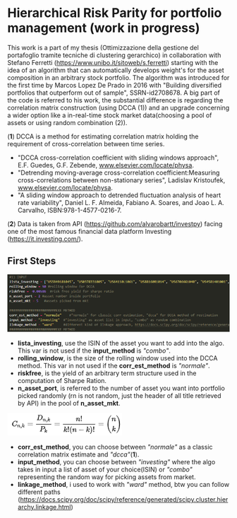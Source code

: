 # Hierarchical Risk Parity for portfolio management (work in progress)
This work is a part of my thesis (Ottimizzazione della gestione del portafoglio tramite tecniche di clustering gerarchico) in collaboration with Stefano Ferretti (https://www.unibo.it/sitoweb/s.ferretti) starting with the idea of an algorithm that can automatically develops weight's for the asset composition in an arbitrary stock portfolio. The algorithm was introduced for the first time by Marcos Lopez De Prado in 2016 with "Building diversified portfolios that outperform out of sample", SSRN-id2708678. A big part of the code is referred to his work, the substantial difference is regarding the correlation matrix construction (using DCCA (1)) and an upgrade concerning a wider option like a in-real-time stock market data(choosing a pool of assets or using random combination (2)). 

(__1__) DCCA is a method for estimating correlation matrix holding the requirement of cross-correlation between time series.
* "DCCA cross-correlation coefficient with sliding windows approach", E.F. Guedes, G.F. Zebende, www.elsevier.com/locate/physa.
* "Detrending moving-average cross-correlation coefficient:Measuring cross-correlations between non-stationary series", Ladislav Kristoufek, www.elsevier.com/locate/physa.
* "A sliding window approach to detrended fluctuation analysis of heart rate variability", Daniel L. F. Almeida, Fabiano A. Soares, and Joao L. A. Carvalho, ISBN:978-1-4577-0216-7.

(__2__) Data is taken from API (https://github.com/alvarobartt/investpy) facing one of the most famous financial data platform Investing (https://it.investing.com/).

## First Steps

![Inputs](/Input_var.png)

* __lista_investing__, use the ISIN of the asset you want to add into the algo. This var is not used if the __input_method__ is _"combo"_.
* __rolling_window__, is the size of the rolling window used into the DCCA method. This var in not used if the __corr_est_method__ is _"normale"_.
* __riskfree__, is the yield of an arbitrary term structure used in the computation of Sharpe Ration.
* __n_asset_port__, is referred to the number of asset you want into portfolio picked randomly (rn is not random, just the header of all title retrieved by API) in the pool of __n_asset_mkt__. 

![Combinations](/Combination.png)

* __corr_est_method__, you can choose between _"normale"_ as a classic correlation matrix estimate and _"dcca"_(__1__).
* __input_method__, you can choose between _"investing"_ where the algo takes in input a list of asset of your choice(ISIN) or _"combo"_ representing the random way for picking assets from market.
* __linkage_method__, i used to work with _"ward"_ method, btw you can follow different paths (https://docs.scipy.org/doc/scipy/reference/generated/scipy.cluster.hierarchy.linkage.html)

